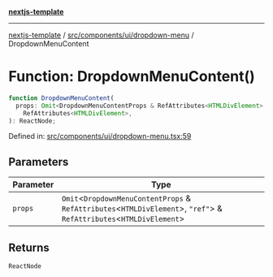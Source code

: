 [**nextjs-template**](../../../../../README.md)

---

[nextjs-template](../../../../../README.md) / [src/components/ui/dropdown-menu](../README.md) / DropdownMenuContent

# Function: DropdownMenuContent()

```ts
function DropdownMenuContent(
  props: Omit<DropdownMenuContentProps & RefAttributes<HTMLDivElement>, "ref"> &
    RefAttributes<HTMLDivElement>,
): ReactNode;
```

Defined in: [src/components/ui/dropdown-menu.tsx:59](https://github.com/Its-Satyajit/nextjs-template/blob/a020f2e64682696d16eea8be5c54d400aa09764e/src/components/ui/dropdown-menu.tsx#L59)

## Parameters

| Parameter | Type                                                                                                                      |
| --------- | ------------------------------------------------------------------------------------------------------------------------- |
| `props`   | `Omit`\<`DropdownMenuContentProps` & `RefAttributes`\<`HTMLDivElement`\>, `"ref"`\> & `RefAttributes`\<`HTMLDivElement`\> |

## Returns

`ReactNode`
